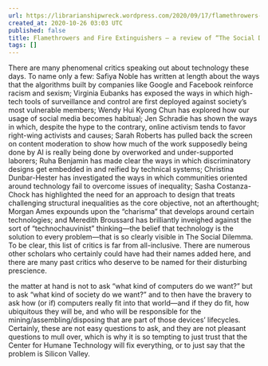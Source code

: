 ```yaml
---
url: https://librarianshipwreck.wordpress.com/2020/09/17/flamethrowers-and-fire-extinguishers-a-review-of-the-social-dilemma/
created_at: 2020-10-26 03:03 UTC
published: false
title: Flamethrowers and Fire Extinguishers – a review of “The Social Dilemma” | LibrarianShipwreck
tags: []
---
```


There are many phenomenal critics speaking out about technology these days. To name only a few: Safiya Noble has written at length about the ways that the algorithms built by companies like Google and Facebook reinforce racism and sexism; Virginia Eubanks has exposed the ways in which high-tech tools of surveillance and control are first deployed against society’s most vulnerable members; Wendy Hui Kyong Chun has explored how our usage of social media becomes habitual; Jen Schradie has shown the ways in which, despite the hype to the contrary, online activism tends to favor right-wing activists and causes; Sarah Roberts has pulled back the screen on content moderation to show how much of the work supposedly being done by AI is really being done by overworked and under-supported laborers; Ruha Benjamin has made clear the ways in which discriminatory designs get embedded in and reified by technical systems; Christina Dunbar-Hester has investigated the ways in which communities oriented around technology fail to overcome issues of inequality; Sasha Costanza-Chock has highlighted the need for an approach to design that treats challenging structural inequalities as the core objective, not an afterthought; Morgan Ames expounds upon the “charisma” that develops around certain technologies; and Meredith Broussard has brilliantly inveighed against the sort of “technochauvinist” thinking—the belief that technology is the solution to every problem—that is so clearly visible in The Social Dilemma. To be clear, this list of critics is far from all-inclusive. There are numerous other scholars who certainly could have had their names added here, and there are many past critics who deserve to be named for their disturbing prescience.

the matter at hand is not to ask “what kind of computers do we want?” but to ask “what kind of society do we want?” and to then have the bravery to ask how (or if) computers really fit into that world—and if they do fit, how ubiquitous they will be, and who will be responsible for the mining/assembling/disposing that are part of those devices’ lifecycles. Certainly, these are not easy questions to ask, and they are not pleasant questions to mull over, which is why it is so tempting to just trust that the Center for Humane Technology will fix everything, or to just say that the problem is Silicon Valley.
